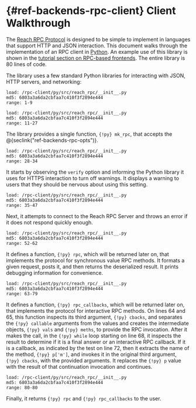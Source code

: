 # {#ref-backends-rpc-client} Client Walkthrough

The [Reach RPC Protocol](##ref-backends-rpc-proto) is designed to be simple to implement in languages that support HTTP and JSON interaction.
This document walks through the implementation of an RPC client in [Python](https://www.python.org).
An example use of this library is shown in the [tutorial section on RPC-based frontends](##tut-7-rpc).
The entire library is 80 lines of code.

The library uses a few standard Python libraries for interacting with JSON,
HTTP servers, and networking:

```
load: /rpc-client/py/src/reach_rpc/__init__.py
md5: 6803a3a6da2cbfaa7c410f3f2894e444
range: 1-9
```

```
load: /rpc-client/py/src/reach_rpc/__init__.py
md5: 6803a3a6da2cbfaa7c410f3f2894e444
range: 11-27
```

The library provides a single function, `{!py} mk_rpc`, that accepts the @{seclink("ref-backends-rpc-opts")}.

```
load: /rpc-client/py/src/reach_rpc/__init__.py
md5: 6803a3a6da2cbfaa7c410f3f2894e444
range: 28-34
```

It starts by observing the `verify` option and informing the Python library it uses for HTTPS interaction to turn off warnings.
It displays a warning to users that they should be nervous about using this setting.

```
load: /rpc-client/py/src/reach_rpc/__init__.py
md5: 6803a3a6da2cbfaa7c410f3f2894e444
range: 35-47
```

Next, it attempts to connect to the Reach RPC Server and throws an error if it does not respond quickly enough.

```
load: /rpc-client/py/src/reach_rpc/__init__.py
md5: 6803a3a6da2cbfaa7c410f3f2894e444
range: 52-62
```

It defines a function, `{!py} rpc`, which will be returned later on, that
implements the protocol for synchronous value RPC methods.
It formats a given request, posts it, and then returns the deserialized result.
It prints debugging information for convenience.

```
load: /rpc-client/py/src/reach_rpc/__init__.py
md5: 6803a3a6da2cbfaa7c410f3f2894e444
range: 63-79
```

It defines a function, `{!py} rpc_callbacks`, which will be returned later on, that
implements the protocol for interactive RPC methods.
On lines 64 and 65, this function inspects its third argument, `{!py} cbacks`,
and separates the `{!py} callable` arguments from the values and creates the
intermediate objects, `{!py} vals` and `{!py} meths`, to provide the RPC
invocation.
After it makes the call, in the `{!py} while` loop starting on line 68, it
inspects the result to determine if it is a final answer or an
interactive RPC callback.
If it is a callback, as indicated by the test on line 72, then it extracts the
name of the method, `{!py} p['m']`, and invokes it in the original third
argument, `{!py} cbacks`, with the provided arguments.
It replaces the `{!py} p` value with the result of that continuation invocation and continues.

```
load: /rpc-client/py/src/reach_rpc/__init__.py
md5: 6803a3a6da2cbfaa7c410f3f2894e444
range: 80-80
```

Finally, it returns `{!py} rpc` and `{!py} rpc_callbacks` to the user.